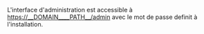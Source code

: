 L'interface d'administration est accessible à <https://__DOMAIN____PATH__/admin> avec le mot de passe definit à l'installation.
